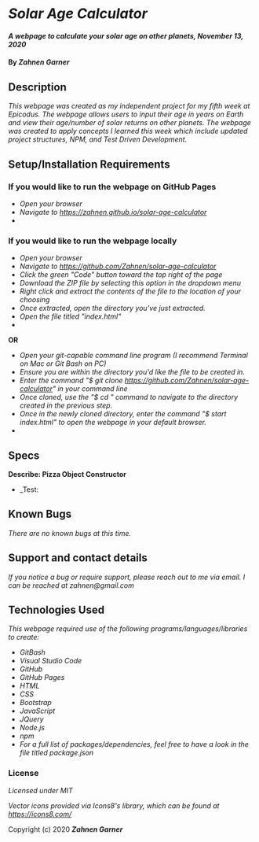 # _Solar Age Calculator_

#### _A webpage to calculate your solar age on other planets, November 13, 2020_

#### By _**Zahnen Garner**_

## Description

_This webpage was created as my independent project for my fifth week at Epicodus. The webpage allows users to input their age in years on Earth and view their age/number of solar returns on other planets. The webpage was created to apply concepts I learned this week which include updated project structures, NPM, and Test Driven Development._

## Setup/Installation Requirements

### If you would like to run the webpage on GitHub Pages
* _Open your browser_
* _Navigate to https://zahnen.github.io/solar-age-calculator_
* 

### If you would like to run the webpage locally
* _Open your browser_
* _Navigate to https://github.com/Zahnen/solar-age-calculator_
* _Click the green "Code" button toward the top right of the page_
* _Download the ZIP file by selecting this option in the dropdown menu_
* _Right click and extract the contents of the file to the location of your choosing_
* _Once extracted, open the directory you've just extracted._
* _Open the file titled "index.html"_
*

  **OR**

* _Open your git-capable command line program (I recommend Terminal on Mac or Git Bash on PC)_
* _Ensure you are within the directory you'd like the file to be created in._
* _Enter the command "$ git clone https://github.com/Zahnen/solar-age-calculator" in your command line_
* _Once cloned, use the "$ cd " command to navigate to the directory created in the previous step._
* _Once in the newly cloned directory, enter the command "$ start index.html" to open the webpage in your default browser._
* 

## Specs

**Describe: Pizza Object Constructor**

* _Test: 

## Known Bugs

_There are no known bugs at this time._

## Support and contact details

_If you notice a bug or require support, please reach out to me via email. I can be reached at zahnen@gmail.com_

## Technologies Used

_This webpage required use of the following programs/languages/libraries to create:_
* _GitBash_
* _Visual Studio Code_
* _GitHub_
* _GitHub Pages_
* _HTML_
* _CSS_
* _Bootstrap_
* _JavaScript_
* _JQuery_
* _Node.js_
* _npm_
* _For a full list of packages/dependencies, feel free to have a look in the file titled package.json_

### License

*Licensed under MIT*

*Vector icons provided via Icons8's library, which can be found at https://icons8.com/*


Copyright (c) 2020 **_Zahnen Garner_**